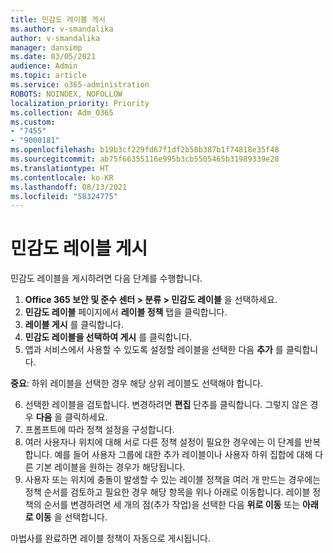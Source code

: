 ```yaml
---
title: 민감도 레이블 게시
ms.author: v-smandalika
author: v-smandalika
manager: dansimp
ms.date: 03/05/2021
audience: Admin
ms.topic: article
ms.service: o365-administration
ROBOTS: NOINDEX, NOFOLLOW
localization_priority: Priority
ms.collection: Adm_O365
ms.custom:
- "7455"
- "9000181"
ms.openlocfilehash: b19b3cf229fd67f1df2b58b387b1f74818e35f48
ms.sourcegitcommit: ab75f66355116e995b3cb5505465b31989339e28
ms.translationtype: HT
ms.contentlocale: ko-KR
ms.lasthandoff: 08/13/2021
ms.locfileid: "58324775"
---
```

# <a name="publish-sensitivity-labels"></a>민감도 레이블 게시

민감도 레이블을 게시하려면 다음 단계를 수행합니다.

1. **Office 365 보안 및 준수 센터 > 분류 > 민감도 레이블** 을 선택하세요.
2. **민감도 레이블** 페이지에서 **레이블 정책** 탭을 클릭합니다.
3. **레이블 게시** 를 클릭합니다.
4. **민감도 레이블을 선택하여 게시** 를 클릭합니다. 
5. 앱과 서비스에서 사용할 수 있도록 설정할 레이블을 선택한 다음 **추가** 를 클릭합니다.

**중요**: 하위 레이블을 선택한 경우 해당 상위 레이블도 선택해야 합니다.

6. 선택한 레이블을 검토합니다. 변경하려면 **편집** 단추를 클릭합니다. 그렇지 않은 경우 **다음** 을 클릭하세요.
7. 프롬프트에 따라 정책 설정을 구성합니다.
8. 여러 사용자나 위치에 대해 서로 다른 정책 설정이 필요한 경우에는 이 단계를 반복합니다. 예를 들어 사용자 그룹에 대한 추가 레이블이나 사용자 하위 집합에 대해 다른 기본 레이블을 원하는 경우가 해당됩니다.
9. 사용자 또는 위치에 충돌이 발생할 수 있는 레이블 정책을 여러 개 만드는 경우에는 정책 순서를 검토하고 필요한 경우 해당 항목을 위나 아래로 이동합니다. 레이블 정책의 순서를 변경하려면 세 개의 점(추가 작업)을 선택한 다음 **위로 이동** 또는 **아래로 이동** 을 선택합니다.

마법사를 완료하면 레이블 정책이 자동으로 게시됩니다.

